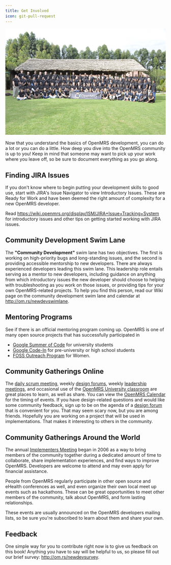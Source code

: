 ```yaml
---
title: Get Involved
icon: git-pull-request
---
```


![_The OpenMRS Community, Circa 2013_](/assets/OpenMRS-Community.jpg)

Now that you understand the basics of OpenMRS development, you can do a lot or you can do a little. How deep you dive into the OpenMRS community is up to you! Keep in mind that someone may want to pick up your work where you leave off, so be sure to document everything as you go along. 


## Finding JIRA Issues

If you don't know where to begin putting your development skills to good use, start with JIRA's Issue Navigator to view Introductory Issues. These are Ready for Work and have been deemed the right amount of complexity for a new OpenMRS developer.

Read https://wiki.openmrs.org/display/ISM/JIRA+Issue+Tracking+System for introductory issues and other tips on getting started working with JIRA issues.


## Community Development Swim Lane

The **"Community Development"** swim lane has two objectives. The first is working on high-priority bugs and long-standing issues, and the second is providing accessible mentorship to new developers. There are always experienced developers leading this swim lane. This leadership role entails serving as a mentor to new developers, including guidance on anything from which introductory issues the new developer should choose to helping with troubleshooting as you work on those issues, or providing tips for your own OpenMRS-related projects. To help you find this person, read our Wiki page on the community development swim lane and calendar at http://om.rs/newdevswimlane.


## Mentoring Programs 

See if there is an official mentoring program coming up. OpenMRS is one of many open source projects that has successfully participated in 
* [Google Summer of Code](https://summerofcode.withgoogle.com) for university students
* [Google Code-In](https://codein.withgoogle.com) for pre-university or high school students
*  [FOSS Outreach Program](https://gnome.org/opw/) for Women.


## Community Gatherings Online 

The [daily scrum meeting](http://om.rs/scrum), weekly [design forums](http://om.rs/d), weekly [leadership meetings](http://om.rs/l), and occasional use of the [OpenMRS University classroom](http://om.rs/u)  are great places to learn, as well as share. You can view the [OpenMRS Calendar](http://om.rs/cal) for the timing of events. If you have design-related questions and would like some community feedback, sign up to be on the agenda of a [design forum](http://om.rs/d) that is convenient for you. That may seem scary now, but you are among friends. Hopefully you are working on a project that will be used in implementations. That makes it interesting to others in the community.

## Community Gatherings Around the World

The annual [Implementers Meeting](https://wiki.openmrs.org/display/RES/2016+Implementers%27+Conference) began in 2006 as a way to bring members of the community together during a dedicated amount of time to collaborate, share implementation experiences, and find ways to improve OpenMRS. Developers are welcome to attend and may even apply for financial assistance.

People from OpenMRS regularly participate in other open source and eHealth conferences as well, and even organize their own local meet up events such as hackathons. These can be great opportunities to meet other members of the community, talk about OpenMRS, and form lasting relationships. 

These events are usually announced on the OpenMRS developers mailing lists, so be sure you're subscribed to learn about them and share your own. 

## Feedback

One simple way for you to contribute right now is to give us feedback on this book! Anything you have to say will be helpful to us, so please fill out our brief survey:  http://om.rs/newdevsurvey.
